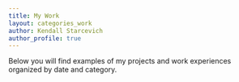 ```yaml
---
title: My Work
layout: categories_work
author: Kendall Starcevich
author_profile: true
---
```

Below you will find examples of my projects and work experiences organized by date and category. 